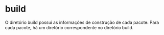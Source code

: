 # build

O diretório build possui as informações de construção de cada pacote. Para cada pacote, há um diretório correspondente no diretório build.
